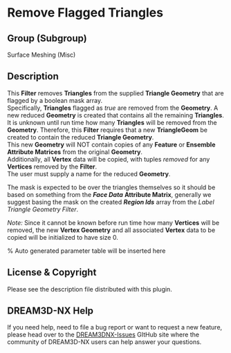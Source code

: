 # Remove Flagged Triangles

## Group (Subgroup)

Surface Meshing (Misc)

## Description

This **Filter** removes **Triangles** from the supplied **Triangle Geometry** that are flagged by a boolean mask array.  
Specifically, **Triangles** flagged as _true_ are removed from the **Geometry**.  A new reduced **Geometry** is created
that contains all the remaining **Triangles**.  It is unknown until run time how many **Triangles** will be removed from the
**Geometry**. Therefore, this **Filter** requires that a new **TriangleGeom** be created to contain the reduced **Triangle Geometry**.  
This new **Geometry** will NOT contain copies of any **Feature** or **Ensemble** **Attribute Matrices** from the original **Geometry**.  
Additionally, all **Vertex** data will be copied, with tuples _removed_ for any **Vertices** removed by the **Filter**.  
The user must supply a name for the reduced **Geometry**.

The mask is expected to be over the triangles themselves so it should be based on something from the **_Face Data_** **Attribute Matrix**, generally we suggest basing the mask on the created **_Region Ids_** array from the _Label Triangle Geometry Filter_.

_Note:_ Since it cannot be known before run time how many **Vertices** will be removed, the new **Vertex Geometry** and
all associated **Vertex** data to be copied will be initialized to have size 0.

% Auto generated parameter table will be inserted here

## License & Copyright

Please see the description file distributed with this plugin.

## DREAM3D-NX Help

If you need help, need to file a bug report or want to request a new feature, please head over to the [DREAM3DNX-Issues](https://github.com/BlueQuartzSoftware/DREAM3DNX-Issues) GItHub site where the community of DREAM3D-NX users can help answer your questions.

